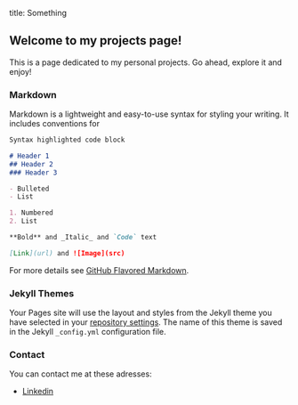 title: Something

## Welcome to my projects page!

This is a page dedicated to my personal projects. Go ahead, explore it and enjoy!

### Markdown

Markdown is a lightweight and easy-to-use syntax for styling your writing. It includes conventions for

```markdown
Syntax highlighted code block

# Header 1
## Header 2
### Header 3

- Bulleted
- List

1. Numbered
2. List

**Bold** and _Italic_ and `Code` text

[Link](url) and ![Image](src)
```

For more details see [GitHub Flavored Markdown](https://guides.github.com/features/mastering-markdown/).

### Jekyll Themes

Your Pages site will use the layout and styles from the Jekyll theme you have selected in your [repository settings](https://github.com/almirfilho77/almirfilho77.github.io/settings). The name of this theme is saved in the Jekyll `_config.yml` configuration file.

### Contact

You can contact me at these adresses:

- [Linkedin](https://linkedin.com/in/almir-firmo)
